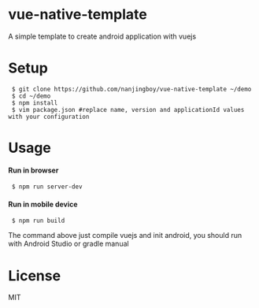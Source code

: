 # vue-native-template
A simple template to create android application with vuejs

# Setup

```shell
 $ git clone https://github.com/nanjingboy/vue-native-template ~/demo
 $ cd ~/demo
 $ npm install
 $ vim package.json #replace name, version and applicationId values with your configuration
```

# Usage

#### Run in browser

```shell
 $ npm run server-dev
```

#### Run in mobile device

```shell
 $ npm run build
```

The command above just compile vuejs and init android, you should run with Android Studio or gradle manual

# License

MIT